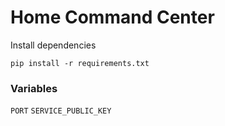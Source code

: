 # Home Command Center

Install dependencies
```
pip install -r requirements.txt
```

### Variables

`PORT`
`SERVICE_PUBLIC_KEY`